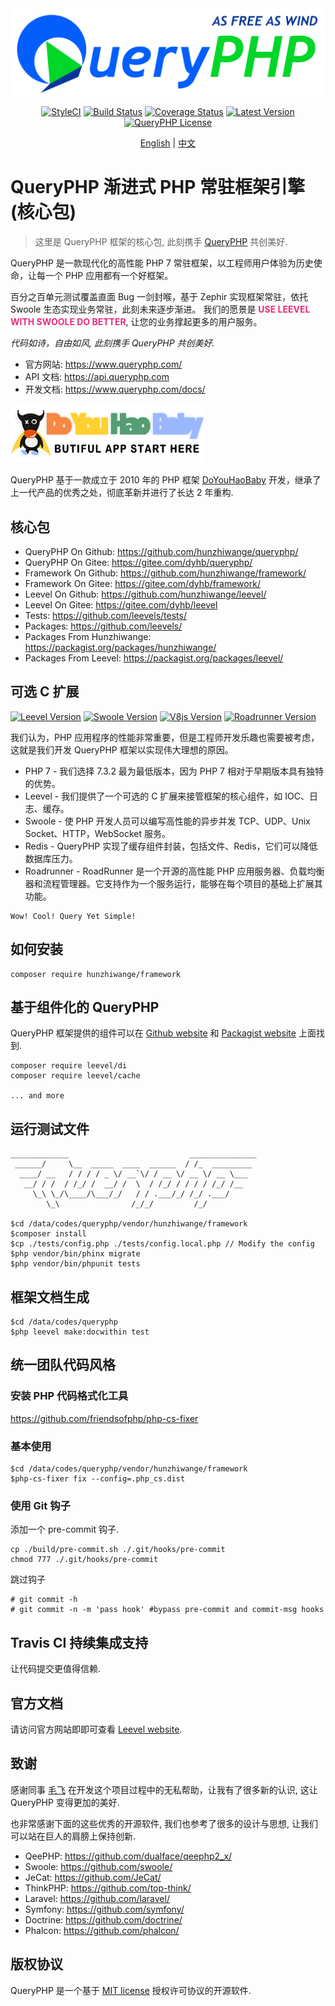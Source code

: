 <img src="./queryphp.png" />

<p align="center">
  <a href="https://github.styleci.io/repos/91284136"><img src="https://github.styleci.io/repos/91284136/shield?branch=master" alt="StyleCI"></a>
  <a href="https://travis-ci.org/hunzhiwange/framework">
    <img alt="Build Status" src="https://img.shields.io/travis/hunzhiwange/framework.svg" /></a>
  <a href='https://coveralls.io/github/hunzhiwange/framework?branch=master'><img src='https://coveralls.io/repos/github/hunzhiwange/framework/badge.svg?branch=master' alt='Coverage Status' /></a>
  <a href="https://github.com/hunzhiwange/framework/releases">
    <img alt="Latest Version" src="https://poser.pugx.org/hunzhiwange/framework/version" /></a>
  <a href="http://opensource.org/licenses/MIT">
    <img alt="QueryPHP License" src="https://poser.pugx.org/hunzhiwange/framework/license.svg" /></a>
</p>

<p align="center">
    <a href="./README.md">English</a> | <a href="./README-zh-CN.md">中文</a>
</p>

# QueryPHP 渐进式 PHP 常驻框架引擎 (核心包)

> 这里是 QueryPHP 框架的核心包, 此刻携手 [QueryPHP](https://github.com/hunzhiwange/queryphp) 共创美好.

QueryPHP 是一款现代化的高性能 PHP 7 常驻框架，以工程师用户体验为历史使命，让每一个 PHP 应用都有一个好框架。

百分之百单元测试覆盖直面 Bug 一剑封喉，基于 Zephir 实现框架常驻，依托 Swoole 生态实现业务常驻，此刻未来逐步渐进。 我们的愿景是 **<span style="color:#e82e7d;">USE LEEVEL WITH SWOOLE DO BETTER</span>**, 让您的业务撑起更多的用户服务。

*代码如诗，自由如风, 此刻携手 QueryPHP 共创美好.*

* 官方网站: <https://www.queryphp.com/>
* API 文档: <https://api.queryphp.com>
* 开发文档: <https://www.queryphp.com/docs/>

![](doyouhaobaby.png)

QueryPHP 基于一款成立于 2010 年的 PHP 框架 [DoYouHaoBaby](https://raw.githubusercontent.com/hunzhiwange/framework/master/doyouhaobaby-googlecode.jpg) 开发，继承了上一代产品的优秀之处，彻底革新并进行了长达 2 年重构.

## 核心包

 * QueryPHP On Github: <https://github.com/hunzhiwange/queryphp/>
 * QueryPHP On Gitee: <https://gitee.com/dyhb/queryphp/>
 * Framework On Github: <https://github.com/hunzhiwange/framework/>
 * Framework On Gitee: <https://gitee.com/dyhb/framework/>
 * Leevel On Github: <https://github.com/hunzhiwange/leevel/>
 * Leevel On Gitee: <https://gitee.com/dyhb/leevel>
 * Tests: <https://github.com/leevels/tests/>
 * Packages: <https://github.com/leevels/>
 * Packages From Hunzhiwange: <https://packagist.org/packages/hunzhiwange/>
 * Packages From Leevel: <https://packagist.org/packages/leevel/>

## 可选 C 扩展

<p>
  <a href="https://github.com/hunzhiwange/leevel">
    <img alt="Leevel Version" src="https://img.shields.io/badge/leevel-=1.0.0-brightgreen.svg" /></a>
  <a href="http://pecl.php.net/package/swoole">
    <img alt="Swoole Version" src="https://img.shields.io/badge/swoole-%3E=4.2.6-brightgreen.svg" /></a>
  <a href="http://pecl.php.net/package/v8js">
    <img alt="V8js Version" src="https://img.shields.io/badge/v8js-%3E=2.1.0-brightgreen.svg" /></a>
  <a href="https://github.com/spiral/roadrunner">
    <img alt="Roadrunner Version" src="https://img.shields.io/badge/roadrunner-%3E=1.3.5-brightgreen.svg" /></a>
</p>

我们认为，PHP 应用程序的性能非常重要，但是工程师开发乐趣也需要被考虑，这就是我们开发 QueryPHP 框架以实现伟大理想的原因。

* PHP 7 - 我们选择 7.3.2 最为最低版本，因为 PHP 7 相对于早期版本具有独特的优势。
* Leevel - 我们提供了一个可选的 C 扩展来接管框架的核心组件，如 IOC、日志、缓存。
* Swoole - 使 PHP 开发人员可以编写高性能的异步并发 TCP、UDP、Unix Socket、HTTP，WebSocket 服务。
* Redis - QueryPHP 实现了缓存组件封装，包括文件、Redis，它们可以降低数据库压力。
* Roadrunner - RoadRunner 是一个开源的高性能 PHP 应用服务器、负载均衡器和流程管理器。它支持作为一个服务运行，能够在每个项目的基础上扩展其功能。

```
Wow! Cool! Query Yet Simple!
```

## 如何安装

```
composer require hunzhiwange/framework
```

## 基于组件化的 QueryPHP

QueryPHP 框架提供的组件可以在 [Github website](https://github.com/queryyetsimple) 和 [Packagist website](https://packagist.org/packages/leevel/) 上面找到.

```
composer require leevel/di
composer require leevel/cache

... and more
```

## 运行测试文件

```
_____________                           _______________
 ______/     \__  _____  ____  ______  / /_  _________
  ____/ __   / / / / _ \/ __`\/ / __ \/ __ \/ __ \___
   __/ / /  / /_/ /  __/ /  \  / /_/ / / / / /_/ /__
     \_\ \_/\____/\___/_/   / / .___/_/ /_/ .___/
        \_\                /_/_/         /_/

$cd /data/codes/queryphp/vendor/hunzhiwange/framework      
$composer install
$cp ./tests/config.php ./tests/config.local.php // Modify the config
$php vendor/bin/phinx migrate
$php vendor/bin/phpunit tests
```

## 框架文档生成

```
$cd /data/codes/queryphp
$php leevel make:docwithin test
```

## 统一团队代码风格

### 安装 PHP 代码格式化工具

<https://github.com/friendsofphp/php-cs-fixer>

### 基本使用

```
$cd /data/codes/queryphp/vendor/hunzhiwange/framework
$php-cs-fixer fix --config=.php_cs.dist
```

### 使用 Git 钩子

添加一个 pre-commit 钩子.

```
cp ./build/pre-commit.sh ./.git/hooks/pre-commit
chmod 777 ./.git/hooks/pre-commit
```

跳过钩子

```
# git commit -h
# git commit -n -m 'pass hook' #bypass pre-commit and commit-msg hooks
```

## Travis CI 持续集成支持

让代码提交更值得信赖.

## 官方文档

请访问官方网站即即可查看 [Leevel website](http://www.queryphp.com).

## 致谢

感谢同事 [毛飞](https://github.com/maosea0125) 在开发这个项目过程中的无私帮助，让我有了很多新的认识, 这让 QueryPHP 变得更加的美好.

也非常感谢下面的这些优秀的开源软件, 我们也参考了很多的设计与思想, 让我们可以站在巨人的肩膀上保持创新.

 * QeePHP: <https://github.com/dualface/qeephp2_x/>
 * Swoole: <https://github.com/swoole/>
 * JeCat: <https://github.com/JeCat/>
 * ThinkPHP: <https://github.com/top-think/>
 * Laravel: <https://github.com/laravel/>
 * Symfony: <https://github.com/symfony/>
 * Doctrine: <https://github.com/doctrine/>
 * Phalcon: <https://github.com/phalcon/>

## 版权协议

QueryPHP 是一个基于 [MIT license](http://opensource.org/licenses/MIT) 授权许可协议的开源软件.
